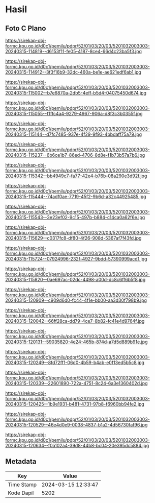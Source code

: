# Hasil

## Foto C Plano

https://sirekap-obj-formc.kpu.go.id/d0c1/pemilu/pdpr/52/01/03/20/03/5201032003003-20240315-114819--d6153f11-fe05-4187-8ce4-66d4c23ba5f3.jpg

https://sirekap-obj-formc.kpu.go.id/d0c1/pemilu/pdpr/52/01/03/20/03/5201032003003-20240315-114912--3f3f16b9-32dc-460a-be1e-ae621edf6ab1.jpg

https://sirekap-obj-formc.kpu.go.id/d0c1/pemilu/pdpr/52/01/03/20/03/5201032003003-20240315-115002--b7e6870a-2db5-4eff-b5d4-04075450d674.jpg

https://sirekap-obj-formc.kpu.go.id/d0c1/pemilu/pdpr/52/01/03/20/03/5201032003003-20240315-115055--f1ffc4a4-9279-4967-906a-d8f3c3b0355f.jpg

https://sirekap-obj-formc.kpu.go.id/d0c1/pemilu/pdpr/52/01/03/20/03/5201032003003-20240315-115144--d7fc7485-937e-4f29-9f93-4bbdaff75a79.jpg

https://sirekap-obj-formc.kpu.go.id/d0c1/pemilu/pdpr/52/01/03/20/03/5201032003003-20240315-115237--6b6ce1b7-86ed-4706-8d8e-f1b73b57a7b6.jpg

https://sirekap-obj-formc.kpu.go.id/d0c1/pemilu/pdpr/52/01/03/20/03/5201032003003-20240315-115342--bb4949c7-fa77-42e4-b76b-08a290e3d92f.jpg

https://sirekap-obj-formc.kpu.go.id/d0c1/pemilu/pdpr/52/01/03/20/03/5201032003003-20240315-115444--74adf0ae-7719-45f2-9b6d-a32c44925485.jpg

https://sirekap-obj-formc.kpu.go.id/d0c1/pemilu/pdpr/52/01/03/20/03/5201032003003-20240315-115543--3e23ef02-9c15-497b-b884-c14ca0a62f6e.jpg

https://sirekap-obj-formc.kpu.go.id/d0c1/pemilu/pdpr/52/01/03/20/03/5201032003003-20240315-115629--c0317fc8-df80-4f26-908d-5367af7f43fd.jpg

https://sirekap-obj-formc.kpu.go.id/d0c1/pemilu/pdpr/52/01/03/20/03/5201032003003-20240315-115724--07924996-232f-4927-9bdd-57390999acd1.jpg

https://sirekap-obj-formc.kpu.go.id/d0c1/pemilu/pdpr/52/01/03/20/03/5201032003003-20240315-115820--0ae697ac-02dc-4498-a00d-dc8c6ff6b5f8.jpg

https://sirekap-obj-formc.kpu.go.id/d0c1/pemilu/pdpr/52/01/03/20/03/5201032003003-20240315-120909--c909d6d0-fc44-4f1e-bb00-aa3d30f798b9.jpg

https://sirekap-obj-formc.kpu.go.id/d0c1/pemilu/pdpr/52/01/03/20/03/5201032003003-20240315-120042--66ff28ca-dd79-4ce7-8b82-fc41e4d9764f.jpg

https://sirekap-obj-formc.kpu.go.id/d0c1/pemilu/pdpr/52/01/03/20/03/5201032003003-20240315-120131--59035820-4e24-465b-874d-a7d5d889b91e.jpg

https://sirekap-obj-formc.kpu.go.id/d0c1/pemilu/pdpr/52/01/03/20/03/5201032003003-20240315-120249--8fd72ff1-06d0-4b59-b4ab-e0f13ed5b5c8.jpg

https://sirekap-obj-formc.kpu.go.id/d0c1/pemilu/pdpr/52/01/03/20/03/5201032003003-20240315-120339--22601890-722a-4751-8c24-6a3e1360402d.jpg

https://sirekap-obj-formc.kpu.go.id/d0c1/pemilu/pdpr/52/01/03/20/03/5201032003003-20240315-120425--1b9e1931-b481-4731-97b8-f6960bb94fe2.jpg

https://sirekap-obj-formc.kpu.go.id/d0c1/pemilu/pdpr/52/01/03/20/03/5201032003003-20240315-120529--46e4d0e9-0038-4837-b1a2-4d56730faf96.jpg

https://sirekap-obj-formc.kpu.go.id/d0c1/pemilu/pdpr/52/01/03/20/03/5201032003003-20240315-120634--f0a102a4-39d8-44b8-bc04-20e395dc5884.jpg


## Metadata

| Key        | Value               |
| ---------- | ------------------- |
| Time Stamp | 2024-03-15 12:33:47 |
| Kode Dapil | 5202                |



